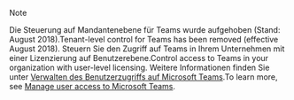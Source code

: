 > [!NOTE]
> <span data-ttu-id="e67e4-101">Die Steuerung auf Mandantenebene für Teams wurde aufgehoben (Stand: August 2018).</span><span class="sxs-lookup"><span data-stu-id="e67e4-101">Tenant-level control for Teams has been removed (effective August 2018).</span></span> <span data-ttu-id="e67e4-102">Steuern Sie den Zugriff auf Teams in Ihrem Unternehmen mit einer Lizenzierung auf Benutzerebene.</span><span class="sxs-lookup"><span data-stu-id="e67e4-102">Control access to Teams in your organization with user-level licensing.</span></span> <span data-ttu-id="e67e4-103">Weitere Informationen finden Sie unter [Verwalten des Benutzerzugriffs auf Microsoft Teams](../user-access.md).</span><span class="sxs-lookup"><span data-stu-id="e67e4-103">To learn more, see [Manage user access to Microsoft Teams](../user-access.md).</span></span>
